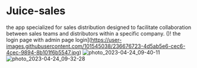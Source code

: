 # Juice-sales
the app specialized for sales distribution designed to facilitate collaboration between sales teams and distributors within a specific company.
()!  the login page with admin page login](https://user-images.githubusercontent.com/101545038/236676723-4d5ab5e6-cec6-4cec-9894-8b101f6b5547.jpg)
![photo_2023-04-24_09-40-11](https://user-images.githubusercontent.com/101545038/233918501-7c9578f0-2a1e-4cb8-8f5d-6792052dd67c.jpg)
![photo_2023-04-24_09-32-28](https://user-images.githubusercontent.com/101545038/233918520-fd542b52-c7c9-40e1-be8a-a35bca8feae8.jpg)
